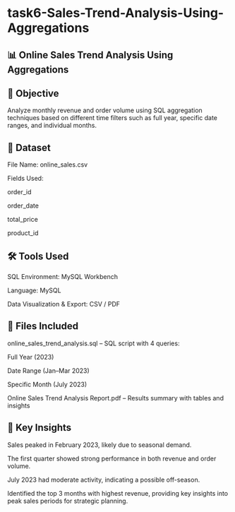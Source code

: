 # task6-Sales-Trend-Analysis-Using-Aggregations
## 📊 Online Sales Trend Analysis Using Aggregations

## 🧠 Objective
Analyze monthly revenue and order volume using SQL aggregation techniques based on different time filters such as full year, specific date ranges, and individual months.

## 📁 Dataset
File Name: online_sales.csv

Fields Used:

order_id

order_date

total_price

product_id

## 🛠 Tools Used
SQL Environment: MySQL Workbench

Language: MySQL

Data Visualization & Export: CSV / PDF

## 📂 Files Included
online_sales_trend_analysis.sql – SQL script with 4 queries:

Full Year (2023)

Date Range (Jan–Mar 2023)

Specific Month (July 2023)

Online Sales Trend Analysis Report.pdf – Results summary with tables and insights

## 📌 Key Insights
Sales peaked in February 2023, likely due to seasonal demand.

The first quarter showed strong performance in both revenue and order volume.

July 2023 had moderate activity, indicating a possible off-season.

Identified the top 3 months with highest revenue, providing key insights into peak sales periods for strategic planning.
